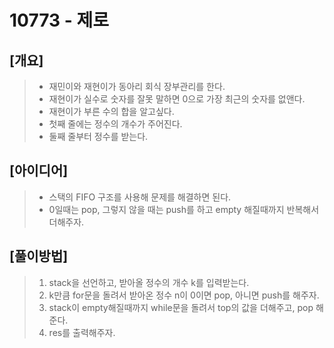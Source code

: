10773 - 제로
==========

[개요]
--
> * 재민이와 재현이가 동아리 회식 장부관리를 한다.
> * 재현이가 실수로 숫자를 잘못 말하면 0으로 가장 최근의 숫자를 없앤다.
> * 재현이가 부른 수의 합을 알고싶다.
> * 첫째 줄에는 정수의 개수가 주어진다.
> * 둘째 줄부터 정수를 받는다.

[아이디어]
--
> * 스택의 FIFO 구조를 사용해 문제를 해결하면 된다.
> * 0일때는 pop, 그렇지 않을 때는 push를 하고 empty 해질때까지 반복해서 더해주자.

[풀이방법]
--
> 1. stack을 선언하고, 받아올 정수의 개수 k를 입력받는다.
> 2. k만큼 for문을 돌려서 받아온 정수 n이 0이면 pop, 아니면 push를 해주자.
> 3. stack이 empty해질때까지 while문을 돌려서 top의 값을 더해주고, pop 해준다.
> 4. res를 출력해주자.
